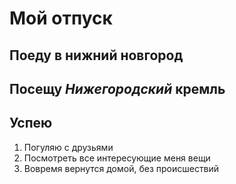 # Мой отпуск

## Поеду в нижний новгород

## Посещу **_Нижегородский_ кремль**

## Успею
1. Погуляю с друзьями
2. Посмотреть все интересующие меня вещи
3. Вовремя вернутся домой, без происшествий
